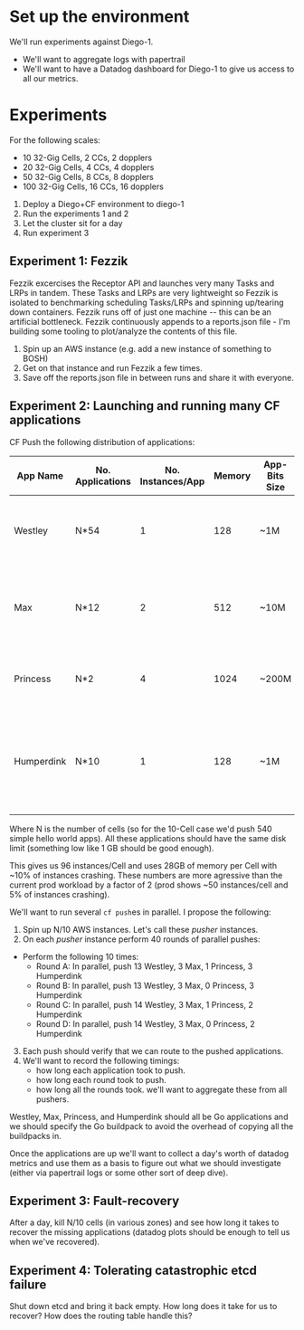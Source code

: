 # Set up the environment

We'll run experiments against Diego-1.
- We'll want to aggregate logs with papertrail
- We'll want to have a Datadog dashboard for Diego-1 to give us access to all our metrics.

# Experiments

For the following scales:
- 10 32-Gig Cells, 2 CCs, 2 dopplers
- 20 32-Gig Cells, 4 CCs, 4 dopplers
- 50 32-Gig Cells, 8 CCs, 8 dopplers
- 100 32-Gig Cells, 16 CCs, 16 dopplers

1. Deploy a Diego+CF environment to diego-1
2. Run the experiments 1 and 2
3. Let the cluster sit for a day
4. Run experiment 3

## Experiment 1: Fezzik

Fezzik excercises the Receptor API and launches very many Tasks and LRPs in tandem.  These Tasks and LRPs are very lightweight so Fezzik is isolated to benchmarking scheduling Tasks/LRPs and spinning up/tearing down containers.  Fezzik runs off of just one machine -- this can be an artificial bottleneck.  Fezzik continuously appends to a reports.json file - I'm building some tooling to plot/analyze the contents of this file.

1. Spin up an AWS instance (e.g. add a new instance of something to BOSH)
2. Get on that instance and run Fezzik a few times.
3. Save off the reports.json file in between runs and share it with everyone.

## Experiment 2: Launching and running many CF applications

CF Push the following distribution of applications:

App Name | No. Applications | No. Instances/App | Memory | App-Bits Size | Details
---------|------------------|-------------------|--------|---------------|-------
Westley | N*54 | 1 | 128 | ~1M | A simple Hello World application: not chatty (one log-line/second)
Max | N*12 | 2 | 512 | ~10M | An HA low-load microservice: moderately chatty logs (10 log-lines/second)
Princess | N*2  | 4 | 1024 | ~200M | Web application: very chatty (20 log-lines/second)
Humperdink | N*10 | 1 | 128 | ~1M | A perpetually crashing application (no logs).  This app should start, wait for 30 seconds, then crash.

Where N is the number of cells (so for the 10-Cell case we'd push 540 simple hello world apps).  All these applications should have the same disk limit (something low like 1 GB should be good enough).

This gives us 96 instances/Cell and uses 28GB of memory per Cell with ~10% of instances crashing.  These numbers are more agressive than the current prod workload by a factor of 2 (prod shows ~50 instances/cell and 5% of instances crashing).

We'll want to run several `cf push`es in parallel.  I propose the following:

1. Spin up N/10 AWS instances.  Let's call these *pusher* instances.
2. On each *pusher* instance perform 40 rounds of parallel pushes:
  - Perform the following 10 times:
      - Round A: In parallel, push 13 Westley, 3 Max, 1 Princess, 3 Humperdink
      - Round B: In parallel, push 13 Westley, 3 Max, 0 Princess, 3 Humperdink
      - Round C: In parallel, push 14 Westley, 3 Max, 1 Princess, 2 Humperdink
      - Round D: In parallel, push 14 Westley, 3 Max, 0 Princess, 2 Humperdink
3. Each push should verify that we can route to the pushed applications.
4. We'll want to record the following timings:
   - how long each application took to push.
   - how long each round took to push.
   - how long all the rounds took.
   we'll want to aggregate these from all pushers.

Westley, Max, Princess, and Humperdink should all be Go applications and we should specify the Go buildpack to avoid the overhead of copying all the buildpacks in.

Once the applications are up we'll want to collect a day's worth of datadog metrics and use them as a basis to figure out what we should investigate (either via papertrail logs or some other sort of deep dive).

## Experiment 3: Fault-recovery

After a day, kill N/10 cells (in various zones) and see how long it takes to recover the missing applications (datadog plots should be enough to tell us when we've recovered).

## Experiment 4: Tolerating catastrophic etcd failure

Shut down etcd and bring it back empty.  How long does it take for us to recover?  How does the routing table handle this?